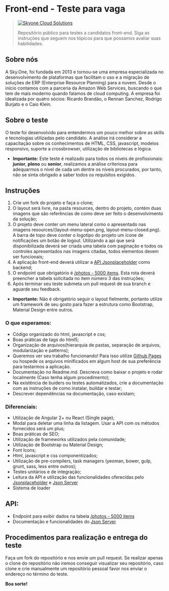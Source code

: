 # Front-end - Teste para vaga

> [![Skyone Cloud Solutions](http://skyone.solutions/wp-content/uploads/2017/01/skyone-logo.png)](https://www.vivadecora.com.br)
>
> Repositório público para testes a candidatos front-end. Siga as instruções que seguem nos tópicos para que possamos avaliar suas habilidades.

## Sobre nós

A Sky.One, foi fundada em 2013 e tornou-se uma empresa especializada no desenvolvimento de plataformas que facilitam o uso e a migração de soluções de ERP (Enterprise Resource Planning) para a nuvem. Desde o início contamos com a parceria da Amazon Web Services, buscando o que tem de mais moderno quando falamos de cloud computing. A empresa foi idealizada por quatro sócios: Ricardo Brandão, o Rennan Sanchez, Rodrigo Burjato e o Caio Klein.

## Sobre o teste

O teste foi desenvolvido para entendermos um pouco melhor sobre as skills e tecnologias utilizadas pelo candidato. A análise irá considerar a capacitação sobre os conhecimentos de HTML, CSS, javascript, modelos responsivo, suporte a crossbrowser, utilização de bibliotecas e lógica.

* **Importante:** Este teste é realizado para todos os níveis de profissionais: **junior**, **pleno** ou **senior**, realizamos a análise criteriosa para adequarmos o nível de cada um dentre os níveis procurados, por tanto, não se sinta obrigado a saber todos os requisitos exigidos.

## Instruções

1. Crie um fork do projeto e faça o clone;
2. O layout será livre, na pasta resources, dentro do projeto, contém duas imagens que são referências de como deve ser feito o desenvolvimento da solução;
3. O projeto deve conter um menu lateral como o apresentado nas imagens resources/(layout-menu-open.png, layout-menu-closed.png). A barra de topo deve conter o logotipo do projeto um ícone de notificações um botão de logout. Utilizando a api que será disponibilizada deverá ser criada uma tabela com paginação e todos os controles apresentados nas imagens citadas, todos elementos devem ser funcionais;
4. A aplicação front-end deverá utilizar a [API Jsonplaceholder](https://jsonplaceholder.typicode.com/) como backend;
5. O endpoint que obrigatório é [/photos - 5000 items](https://jsonplaceholder.typicode.com/photos). Esta rota deverá preencher a tabela solicitada no item número 3 das instruções;
6. Após terminar seu teste submeta um pull request de sua branch e aguarde seu feedback.

* **Importante:** Não é obrigatório seguir o layout fielmente, portanto utilize um framework de seu gosto para fazer a estrutura como Bootstrap, Material Design entre outros.

### O que esperamos:

* Código organizado do html, javascript e css;
* Boas práticas de tags do html5;
* Organização de arquivos(hierarquia de pastas, separação de arquivos, modularização e patterns);
* Queremos ver seu trabalho funcionando! Para isso utilize [Github Pages](https://pages.github.com/) ou hospede os arquivos minificados em algum host de sua preferência para testarmos a aplicação.
* Documentação no Readme.md. Descreva como baixar o projeto e rodar localmente (Caso tenha algum procedimento);
* Na existência de buiders ou testes automatizados, crie a documentação com as instruções de como instalar, buildar e testar;
* Descrever dependências na documentação, caso existam;

### Diferenciais:

* Utilização de Angular 2+ ou React (Single page);
* Modal para deletar uma linha da listagem. Usar a API com os métodos fornecidos será um plus;
* Boas práticas de SEO;
* Utilização de frameworks utilizados pela comunidade;
* Utilização de Bootstrap ou Material Design;
* Font Icons;
* Html, javascript e css componentizados;
* Utilização de pre-compilers, task managers (yeoman, bower, gulp, grunt, sass, less entre outros);
* Testes unitários e de integração;
* Leitura da API e utilização das funcionalidades oferecidas pelo [Jsonplaceholder](https://jsonplaceholder.typicode.com/) e [Json Server](https://github.com/typicode/json-server)
* Sistema de loader

## API:

* Endpoint para exibir dados na tabela [/photos - 5000 items](https://jsonplaceholder.typicode.com/photos)
* Documentação e funcionalidades do [Json Server](https://github.com/typicode/json-server)

## Procedimentos para realização e entrega do teste

Faça um fork do repositório e nos envie um pull request.
Se realizar apenas o clone do repositório não iremos conseguir visualizar seu repositório, caso clone e crie manualmente um repositório pessoal favor nos enviar o endereço no término do teste.

**Boa sorte!**